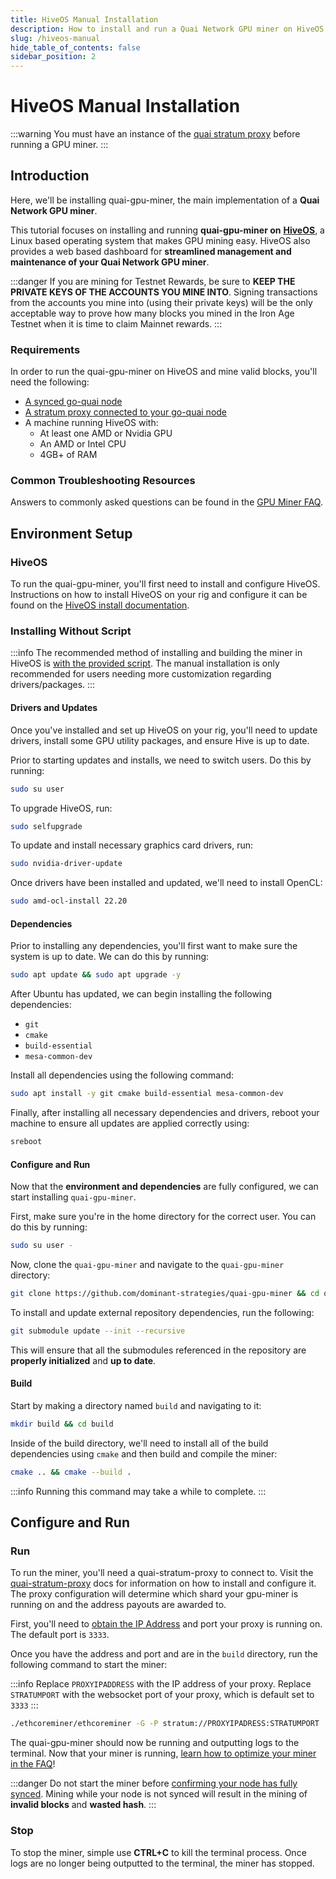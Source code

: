 ```yaml
---
title: HiveOS Manual Installation
description: How to install and run a Quai Network GPU miner on HiveOS.
slug: /hiveos-manual
hide_table_of_contents: false
sidebar_position: 2
---
```


# HiveOS Manual Installation

:::warning
You must have an instance of the [quai stratum proxy](../../../stratum-proxy/run-stratum/run-stratum.md) before running a GPU miner.
:::

## Introduction

Here, we'll be installing quai-gpu-miner, the main implementation of a **Quai Network GPU miner**.

This tutorial focuses on installing and running **quai-gpu-miner on** [**HiveOS**](https://hiveon.com/os/), a Linux based operating system that makes GPU mining easy. HiveOS also provides a web based dashboard for **streamlined management and maintenance of your Quai Network GPU miner**.

:::danger
If you are mining for Testnet Rewards, be sure to **KEEP THE PRIVATE KEYS OF THE ACCOUNTS YOU MINE INTO**. Signing transactions from the accounts you mine into (using their private keys) will be the only acceptable way to prove how many blocks you mined in the Iron Age Testnet when it is time to claim Mainnet rewards.
:::

### Requirements

In order to run the quai-gpu-miner on HiveOS and mine valid blocks, you'll need the following:

* [A synced go-quai node](../../../node/start-a-node/start-a-node.md)
* [A stratum proxy connected to your go-quai node](../../../stratum-proxy/run-stratum/run-stratum.md)
* A machine running HiveOS with:
  * At least one AMD or Nvidia GPU
  * An AMD or Intel CPU
  * 4GB+ of RAM

### Common Troubleshooting Resources

Answers to commonly asked questions can be found in the [GPU Miner FAQ](../gpu-miner-faq/gpu-miner-faq.md).

## Environment Setup

### HiveOS

To run the quai-gpu-miner, you'll first need to install and configure HiveOS. Instructions on how to install HiveOS on your rig and configure it can be found on the [HiveOS install documentation](https://hiveon.com/install/).

### Installing Without Script

:::info
The recommended method of installing and building the miner in HiveOS is [with the provided script](../hive-auto/hive-auto.md). The manual installation is only recommended for users needing more customization regarding drivers/packages.
:::

#### Drivers and Updates

Once you've installed and set up HiveOS on your rig, you'll need to update drivers, install some GPU utility packages, and ensure Hive is up to date.

Prior to starting updates and installs, we need to switch users. Do this by running:

```bash
sudo su user
```

To upgrade HiveOS, run:

```bash
sudo selfupgrade
```

To update and install necessary graphics card drivers, run:

```bash
sudo nvidia-driver-update
```

Once drivers have been installed and updated, we'll need to install OpenCL:

```bash
sudo amd-ocl-install 22.20
```

#### Dependencies

Prior to installing any dependencies, you'll first want to make sure the system is up to date. We can do this by running:

```bash
sudo apt update && sudo apt upgrade -y
```

After Ubuntu has updated, we can begin installing the following dependencies:

* `git`
* `cmake`
* `build-essential`
* `mesa-common-dev`

Install all dependencies using the following command:

```bash
sudo apt install -y git cmake build-essential mesa-common-dev
```

Finally, after installing all necessary dependencies and drivers, reboot your machine to ensure all updates are applied correctly using:

```bash
sreboot
```

#### Configure and Run

Now that the **environment and dependencies** are fully configured, we can start installing `quai-gpu-miner`.

First, make sure you're in the home directory for the correct user. You can do this by running:

```bash
sudo su user -
```

Now, clone the `quai-gpu-miner` and navigate to the `quai-gpu-miner` directory:

```bash
git clone https://github.com/dominant-strategies/quai-gpu-miner && cd quai-gpu-miner
```

To install and update external repository dependencies, run the following:

```bash
git submodule update --init --recursive
```

This will ensure that all the submodules referenced in the repository are **properly initialized** and **up to date**.

#### Build

Start by making a directory named `build` and navigating to it:

```bash
mkdir build && cd build
```

Inside of the build directory, we'll need to install all of the build dependencies using `cmake` and then build and compile the miner:

```bash
cmake .. && cmake --build .
```

:::info
Running this command may take a while to complete.
:::

## Configure and Run

### Run

To run the miner, you'll need a quai-stratum-proxy to connect to. Visit the [quai-stratum-proxy](../../../stratum-proxy/run-stratum/run-stratum.md) docs for information on how to install and configure it. The proxy configuration will determine which shard your gpu-miner is running on and the address payouts are awarded to.

First, you'll need to [obtain the IP Address](../../../stratum-proxy/stratum-faq/stratum-faq.md) and port your proxy is running on. The default port is `3333`.

Once you have the address and port and are in the `build` directory, run the following command to start the miner:

:::info
Replace `PROXYIPADDRESS` with the IP address of your proxy. Replace `STRATUMPORT` with the websocket port of your proxy, which is default set to `3333`
:::

```bash
./ethcoreminer/ethcoreminer -G -P stratum://PROXYIPADRESS:STRATUMPORT
```

The quai-gpu-miner should now be running and outputting logs to the terminal. Now that your miner is running, [learn how to optimize your miner in the FAQ](../gpu-miner-faq/gpu-miner-faq.md)!

:::danger
Do not start the miner before [confirming your node has fully synced](https://docs.quai.network/introduction/faq#check-sync-status). Mining while your node is not synced will result in the mining of **invalid blocks** and **wasted hash**.
:::

### Stop

To stop the miner, simple use **CTRL+C** to kill the terminal process. Once logs are no longer being outputted to the terminal, the miner has stopped.